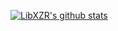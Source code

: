 [![LibXZR's github stats](https://github-readme-stats.vercel.app/api?username=xzr467706992)](https://github.com/xzr467706992)


